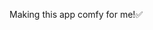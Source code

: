 Making this app comfy for me!✅
<!--
Termux:Wayland
-------------
[![Join the chat at https://gitter.im/termux/termux](https://badges.gitter.im/termux/termux.svg)](https://gitter.im/termux/termux)

A [Termux](https://termux.com) add-on app providing Android frontend for Xwayland.

When developing (or packaging), note that this app needs to be signed with the same key as the main Termux app in order to have the permission to execute scripts.

License
=======
Released under the [GPLv3 license](https://www.gnu.org/licenses/gpl-3.0.html).

Wiki
====
You can now get complete info on how to run GUI apps in Termux-Wayland [here](https://github.com/suhan-paradkar/termux-wayland/wiki/Launching-GUI-applications)
-->
